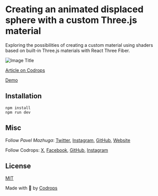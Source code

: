 # Creating an animated displaced sphere with a custom Three.js material

Exploring the possibilities of creating a custom material using shaders based on built-in Three.js materials with React Three Fiber.

![Image Title](https://generative-placeholders.glitch.me/image?width=800&height=600")

[Article on Codrops](https://tympanus.net/codrops/?p=)

[Demo](http://tympanus.net/Development/.../)

## Installation

```
npm install
npm run dev
```

## Misc

Follow _Pavel Mazhuga_: [Twitter](https://x.com/PMazhuga), [Instagram](https://www.instagram.com/mazhuga.gl), [GitHub](https://github.com/pavel-mazhuga/), [Website](https://pavelmazhuga.com)

Follow Codrops: [X](http://www.X.com/codrops), [Facebook](http://www.facebook.com/codrops), [GitHub](https://github.com/codrops), [Instagram](https://www.instagram.com/codropsss/)

## License

[MIT](LICENSE)

Made with :blue_heart: by [Codrops](http://www.codrops.com)
